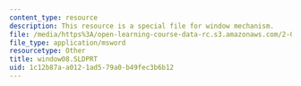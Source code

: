 ```yaml
---
content_type: resource
description: This resource is a special file for window mechanism.
file: /media/https%3A/open-learning-course-data-rc.s3.amazonaws.com/2-007-design-and-manufacturing-i-spring-2009/1c12b87aa0121ad579a0b49fec3b6b12_window08.SLDPRT
file_type: application/msword
resourcetype: Other
title: window08.SLDPRT
uid: 1c12b87a-a012-1ad5-79a0-b49fec3b6b12
---
```

